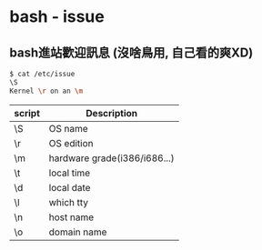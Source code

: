 # bash - issue

## bash進站歡迎訊息 (沒啥鳥用, 自己看的爽XD)

```sh
$ cat /etc/issue
\S
Kernel \r on an \m
```

script | Description
------ | --------------
\S     | OS name
\r     | OS edition
\m     | hardware grade(i386/i686...)
\t     | local time
\d     | local date
\l     | which tty
\n     | host name
\o     | domain name
